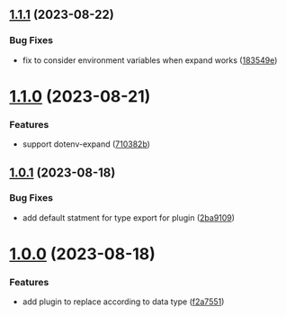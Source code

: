 ## [1.1.1](https://github.com/mato533/rollup-plugin-typed-dotenv/compare/v1.1.0...v1.1.1) (2023-08-22)

### Bug Fixes

- fix to consider environment variables when expand works ([183549e](https://github.com/mato533/rollup-plugin-typed-dotenv/commit/183549e5a19c72ff6039dec12aff1705292797cb))

# [1.1.0](https://github.com/mato533/rollup-plugin-typed-dotenv/compare/v1.0.1...v1.1.0) (2023-08-21)

### Features

- support dotenv-expand ([710382b](https://github.com/mato533/rollup-plugin-typed-dotenv/commit/710382bfd48ff1d7d222354daca97cbdad6782d1))

## [1.0.1](https://github.com/mato533/rollup-plugin-typed-dotenv/compare/v1.0.0...v1.0.1) (2023-08-18)

### Bug Fixes

- add default statment for type export for plugin ([2ba9109](https://github.com/mato533/rollup-plugin-typed-dotenv/commit/2ba9109013bb603cccb1e08190e905fac2eee06c))

# [1.0.0](https://github.com/mato533/rollup-plugin-typed-dotenv/compare/f2a7551b0c59d39d21eda542d0e5e4cf880e5007...v1.0.0) (2023-08-18)

### Features

- add plugin to replace according to data type ([f2a7551](https://github.com/mato533/rollup-plugin-typed-dotenv/commit/f2a7551b0c59d39d21eda542d0e5e4cf880e5007))
